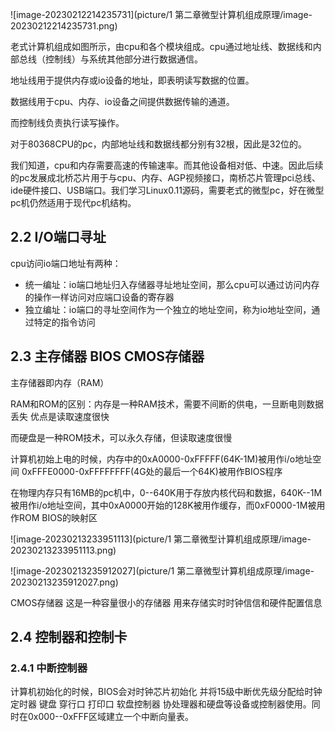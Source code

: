 ![image-20230212214235731](picture/1 第二章微型计算机组成原理/image-20230212214235731.png)

老式计算机组成如图所示，由cpu和各个模块组成。cpu通过地址线、数据线和内部总线（控制线）与系统其他部分进行数据通信。

地址线用于提供内存或io设备的地址，即表明读写数据的位置。

数据线用于cpu、内存、io设备之间提供数据传输的通道。

而控制线负责执行读写操作。

对于80368CPU的pc，内部地址线和数据线都分别有32根，因此是32位的。



我们知道，cpu和内存需要高速的传输速率。而其他设备相对低、中速。因此后续的pc发展成北桥芯片用于与cpu、内存、AGP视频接口，南桥芯片管理pci总线、ide硬件接口、USB端口。我们学习Linux0.11源码，需要老式的微型pc，好在微型pc机仍然适用于现代pc机结构。

## 2.2 I/O端口寻址

cpu访问io端口地址有两种：

- 统一编址：io端口地址归入存储器寻址地址空间，那么cpu可以通过访问内存的操作一样访问对应端口设备的寄存器
- 独立编址：io端口的寻址空间作为一个独立的地址空间，称为io地址空间，通过特定的指令访问

## 2.3 主存储器 BIOS CMOS存储器

主存储器即内存（RAM）

RAM和ROM的区别：内存是一种RAM技术，需要不间断的供电，一旦断电则数据丢失 优点是读取速度很快

而硬盘是一种ROM技术，可以永久存储，但读取速度很慢

计算机初始上电的时候，内存中的0xA0000-0xFFFFF(64K-1M)被用作i/o地址空间 0xFFFE0000-0xFFFFFFFF(4G处的最后一个64K)被用作BIOS程序 

在物理内存只有16MB的pc机中，0--640K用于存放内核代码和数据，640K--1M被用作i/o地址空间，其中0xA0000开始的128K被用作缓存，而0xF0000-1M被用作ROM BIOS的映射区

![image-20230213233951113](picture/1 第二章微型计算机组成原理/image-20230213233951113.png)

![image-20230213235912027](picture/1 第二章微型计算机组成原理/image-20230213235912027.png)

CMOS存储器 这是一种容量很小的存储器 用来存储实时时钟信信和硬件配置信息



## 2.4 控制器和控制卡

### 2.4.1 中断控制器

计算机初始化的时候，BIOS会对时钟芯片初始化 并将15级中断优先级分配给时钟定时器 键盘 穿行口 打印口 软盘控制器 协处理器和硬盘等设备或控制器使用。同时在0x000--0xFFF区域建立一个中断向量表。